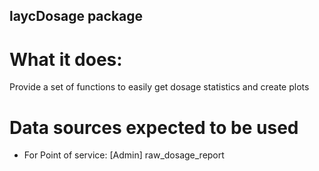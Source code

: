 ## laycDosage package

# What it does:
Provide a set of functions to easily get dosage statistics and create plots

# Data sources expected to be used
* For Point of service: [Admin] raw_dosage_report